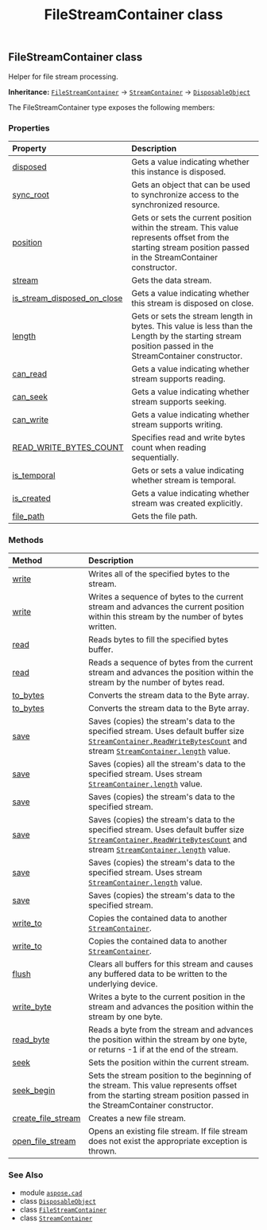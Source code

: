 ﻿---
title: FileStreamContainer class
second_title: Aspose.CAD for Python via .NET API References
description: 
type: docs
weight: 130
url: /python-net/aspose.cad/filestreamcontainer/
is_root: false
---

## FileStreamContainer class

Helper for file stream processing.



**Inheritance:** [`FileStreamContainer`](/cad/python-net/aspose.cad/filestreamcontainer) → 
[`StreamContainer`](/cad/python-net/aspose.cad/streamcontainer) → 
[`DisposableObject`](/cad/python-net/aspose.cad/disposableobject)



The FileStreamContainer type exposes the following members:

### Properties
| Property | Description |
| :- | :- |
| [disposed](/cad/python-net/aspose.cad/filestreamcontainer/disposed) | Gets a value indicating whether this instance is disposed. |
| [sync_root](/cad/python-net/aspose.cad/filestreamcontainer/sync_root) | Gets an object that can be used to synchronize access to the synchronized resource. |
| [position](/cad/python-net/aspose.cad/filestreamcontainer/position) | Gets or sets the current position within the stream. This value represents offset from the starting stream position passed in the StreamContainer constructor. |
| [stream](/cad/python-net/aspose.cad/filestreamcontainer/stream) | Gets the data stream. |
| [is_stream_disposed_on_close](/cad/python-net/aspose.cad/filestreamcontainer/is_stream_disposed_on_close) | Gets a value indicating whether this stream is disposed on close. |
| [length](/cad/python-net/aspose.cad/filestreamcontainer/length) | Gets or sets the stream length in bytes. This value is less than the Length by the starting stream position passed in the StreamContainer constructor. |
| [can_read](/cad/python-net/aspose.cad/filestreamcontainer/can_read) | Gets a value indicating whether stream supports reading. |
| [can_seek](/cad/python-net/aspose.cad/filestreamcontainer/can_seek) | Gets a value indicating whether stream supports seeking. |
| [can_write](/cad/python-net/aspose.cad/filestreamcontainer/can_write) | Gets a value indicating whether stream supports writing. |
| [READ_WRITE_BYTES_COUNT](/cad/python-net/aspose.cad/filestreamcontainer/read_write_bytes_count) | Specifies read and write bytes count when reading sequentially. |
| [is_temporal](/cad/python-net/aspose.cad/filestreamcontainer/is_temporal) | Gets or sets a value indicating whether stream is temporal. |
| [is_created](/cad/python-net/aspose.cad/filestreamcontainer/is_created) | Gets a value indicating whether stream was created explicitly. |
| [file_path](/cad/python-net/aspose.cad/filestreamcontainer/file_path) | Gets the file path. |


### Methods
| Method | Description |
| :- | :- |
| [write](/cad/python-net/aspose.cad/filestreamcontainer/write/#bytes) | Writes all of the specified bytes to the stream. |
| [write](/cad/python-net/aspose.cad/filestreamcontainer/write/#bytes-int-int) | Writes a sequence of bytes to the current stream and advances the current position within this stream by the number of bytes written. |
| [read](/cad/python-net/aspose.cad/filestreamcontainer/read/#bytes) | Reads bytes to fill the specified bytes buffer. |
| [read](/cad/python-net/aspose.cad/filestreamcontainer/read/#bytes-int-int) | Reads a sequence of bytes from the current stream and advances the position within the stream by the number of bytes read. |
| [to_bytes](/cad/python-net/aspose.cad/filestreamcontainer/to_bytes/#) | Converts the stream data to the Byte array. |
| [to_bytes](/cad/python-net/aspose.cad/filestreamcontainer/to_bytes/#int-int) | Converts the stream data to the Byte array. |
| [save](/cad/python-net/aspose.cad/filestreamcontainer/save/#io.RawIOBase) | Saves (copies) the stream's data to the specified stream. Uses default buffer size [`StreamContainer.ReadWriteBytesCount`](/cad/python-net/aspose.cad/streamcontainer) and stream [`StreamContainer.length`](/cad/python-net/aspose.cad/streamcontainer#length) value. |
| [save](/cad/python-net/aspose.cad/filestreamcontainer/save/#io.RawIOBase-int) | Saves (copies) all the stream's data to the specified stream. Uses stream [`StreamContainer.length`](/cad/python-net/aspose.cad/streamcontainer#length) value. |
| [save](/cad/python-net/aspose.cad/filestreamcontainer/save/#io.RawIOBase-int-int) | Saves (copies) the stream's data to the specified stream. |
| [save](/cad/python-net/aspose.cad/filestreamcontainer/save/#str) | Saves (copies) the stream's data to the specified stream. Uses default buffer size [`StreamContainer.ReadWriteBytesCount`](/cad/python-net/aspose.cad/streamcontainer) and stream [`StreamContainer.length`](/cad/python-net/aspose.cad/streamcontainer#length) value. |
| [save](/cad/python-net/aspose.cad/filestreamcontainer/save/#str-int) | Saves (copies) the stream's data to the specified stream. Uses stream [`StreamContainer.length`](/cad/python-net/aspose.cad/streamcontainer#length) value. |
| [save](/cad/python-net/aspose.cad/filestreamcontainer/save/#str-int-int) | Saves (copies) the stream's data to the specified stream. |
| [write_to](/cad/python-net/aspose.cad/filestreamcontainer/write_to/#aspose.cad.StreamContainer) | Copies the contained data to another [`StreamContainer`](/cad/python-net/aspose.cad/streamcontainer). |
| [write_to](/cad/python-net/aspose.cad/filestreamcontainer/write_to/#aspose.cad.StreamContainer-int) | Copies the contained data to another [`StreamContainer`](/cad/python-net/aspose.cad/streamcontainer). |
| [flush](/cad/python-net/aspose.cad/filestreamcontainer/flush/#) | Clears all buffers for this stream and causes any buffered data to be written to the underlying device. |
| [write_byte](/cad/python-net/aspose.cad/filestreamcontainer/write_byte/#byte) | Writes a byte to the current position in the stream and advances the position within the stream by one byte. |
| [read_byte](/cad/python-net/aspose.cad/filestreamcontainer/read_byte/#) | Reads a byte from the stream and advances the position within the stream by one byte, or returns -1 if at the end of the stream. |
| [seek](/cad/python-net/aspose.cad/filestreamcontainer/seek/#int-aspose.cad.SeekOrigin) | Sets the position within the current stream. |
| [seek_begin](/cad/python-net/aspose.cad/filestreamcontainer/seek_begin/#) | Sets the stream position to the beginning of the stream. This value represents offset from the starting stream position passed in the StreamContainer constructor. |
| [create_file_stream](/cad/python-net/aspose.cad/filestreamcontainer/create_file_stream/#str-bool) | Creates a new file stream. |
| [open_file_stream](/cad/python-net/aspose.cad/filestreamcontainer/open_file_stream/#str) | Opens an existing file stream. If file stream does not exist the appropriate exception is thrown. |



### See Also
* module [`aspose.cad`](..)
* class [`DisposableObject`](/cad/python-net/aspose.cad/disposableobject)
* class [`FileStreamContainer`](/cad/python-net/aspose.cad/filestreamcontainer)
* class [`StreamContainer`](/cad/python-net/aspose.cad/streamcontainer)
